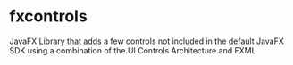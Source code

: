 # fxcontrols
JavaFX Library that adds a few controls not included in the default JavaFX SDK using a combination of the UI Controls Architecture and FXML
